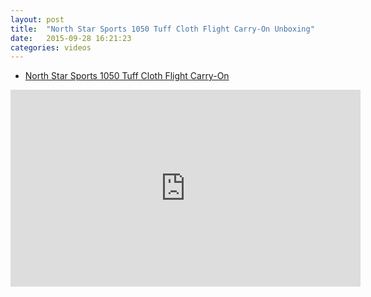 ```yaml
---
layout: post
title:  "North Star Sports 1050 Tuff Cloth Flight Carry-On Unboxing"
date:   2015-09-28 16:21:23
categories: videos
---
```


- [North Star Sports 1050 Tuff Cloth Flight Carry-On](http://amzn.to/1NVAJAj)



<iframe width="560" height="315" src="https://www.youtube.com/embed/lZrKlFEapcw" frameborder="0" allowfullscreen></iframe>